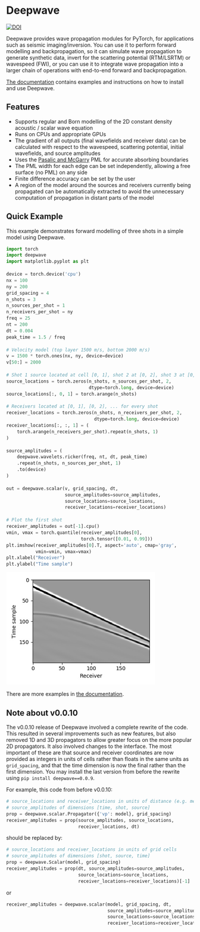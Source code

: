 # Deepwave

[![DOI](https://zenodo.org/badge/DOI/10.5281/zenodo.3829886.svg)](https://doi.org/10.5281/zenodo.3829886)

Deepwave provides wave propagation modules for PyTorch, for applications such as seismic imaging/inversion. You can use it to perform forward modelling and backpropagation, so it can simulate wave propagation to generate synthetic data, invert for the scattering potential (RTM/LSRTM) or wavespeed (FWI), or you can use it to integrate wave propagation into a larger chain of operations with end-to-end forward and backpropagation.

[The documentation](https://ausargeo.pages.dev/deepwave) contains examples and instructions on how to install and use Deepwave.

## Features
- Supports regular and Born modelling of the 2D constant density acoustic / scalar wave equation
- Runs on CPUs and appropriate GPUs
- The gradient of all outputs (final wavefields and receiver data) can be calculated with respect to the wavespeed, scattering potential, initial wavefields, and source amplitudes
- Uses the [Pasalic and McGarry](https://doi.org/10.1190/1.3513453) PML for accurate absorbing boundaries
- The PML width for each edge can be set independently, allowing a free surface (no PML) on any side
- Finite difference accuracy can be set by the user
- A region of the model around the sources and receivers currently being propagated can be automatically extracted to avoid the unnecessary computation of propagation in distant parts of the model

## Quick Example

This example demonstrates forward modelling of three shots in a simple model using Deepwave.
```python
import torch
import deepwave
import matplotlib.pyplot as plt

device = torch.device('cpu')
nx = 100
ny = 200
grid_spacing = 4
n_shots = 3
n_sources_per_shot = 1
n_receivers_per_shot = ny
freq = 25
nt = 200
dt = 0.004
peak_time = 1.5 / freq

# Velocity model (top layer 1500 m/s, bottom 2000 m/s)
v = 1500 * torch.ones(nx, ny, device=device)
v[50:] = 2000

# Shot 1 source located at cell [0, 1], shot 2 at [0, 2], shot 3 at [0, 3]
source_locations = torch.zeros(n_shots, n_sources_per_shot, 2,
                               dtype=torch.long, device=device)
source_locations[:, 0, 1] = torch.arange(n_shots)

# Receivers located at [0, 1], [0, 2], ... for every shot
receiver_locations = torch.zeros(n_shots, n_receivers_per_shot, 2,
                                 dtype=torch.long, device=device)
receiver_locations[:, :, 1] = (
    torch.arange(n_receivers_per_shot).repeat(n_shots, 1)
)

source_amplitudes = (
    deepwave.wavelets.ricker(freq, nt, dt, peak_time)
    .repeat(n_shots, n_sources_per_shot, 1)
    .to(device)
)

out = deepwave.scalar(v, grid_spacing, dt,
                      source_amplitudes=source_amplitudes,
                      source_locations=source_locations,
                      receiver_locations=receiver_locations)

# Plot the first shot
receiver_amplitudes = out[-1].cpu()
vmin, vmax = torch.quantile(receiver_amplitudes[0],
                            torch.tensor([0.01, 0.99]))
plt.imshow(receiver_amplitudes[0].T, aspect='auto', cmap='gray',
           vmin=vmin, vmax=vmax)
plt.xlabel("Receiver")
plt.ylabel("Time sample")
```
![Example common shot gather](quick_example.jpg)

There are more examples in [the documentation](https://ausargeo.pages.dev/deepwave).

## Note about v0.0.10

The v0.0.10 release of Deepwave involved a complete rewrite of the code. This resulted in several improvements such as new features, but also removed 1D and 3D propagators to allow greater focus on the more popular 2D propagators. It also involved changes to the interface. The most important of these are that source and receiver coordinates are now provided as integers in units of cells rather than floats in the same units as `grid_spacing`, and that the time dimension is now the final rather than the first dimension. You may install the last version from before the rewrite using `pip install deepwave==0.0.9`.

For example, this code from before v0.0.10:
```python
# source_locations and receiver_locations in units of distance (e.g. meters)
# source_amplitudes of dimensions [time, shot, source]
prop = deepwave.scalar.Propagator({'vp': model}, grid_spacing)
receiver_amplitudes = prop(source_amplitudes, source_locations,
                           receiver_locations, dt)
```
should be replaced by:
```python
# source_locations and receiver_locations in units of grid cells
# source_amplitudes of dimensions [shot, source, time]
prop = deepwave.Scalar(model, grid_spacing)
receiver_amplitudes = prop(dt, source_amplitudes=source_amplitudes,
                           source_locations=source_locations,
                           receiver_locations=receiver_locations)[-1]
```
or
```python
receiver_amplitudes = deepwave.scalar(model, grid_spacing, dt,
                                      source_amplitudes=source_amplitudes,
                                      source_locations=source_locations,
                                      receiver_locations=receiver_locations)[-1]
```
